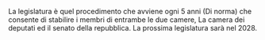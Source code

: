 La legislatura è quel procedimento che avviene ogni 5 anni (Di norma) che consente di stabilire i membri di entrambe le due camere, La camera dei deputati ed il senato della repubblica. La prossima legislatura sarà nel 2028. 
